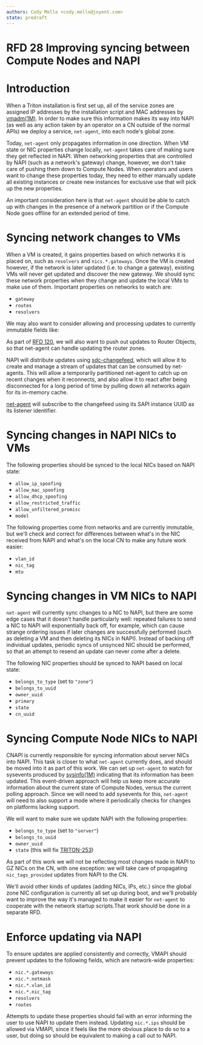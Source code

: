 ```yaml
---
authors: Cody Mello <cody.mello@joyent.com>
state: predraft
---
```


# RFD 28 Improving syncing between Compute Nodes and NAPI

# Introduction

When a Triton installation is first set up, all of the service zones are
assigned IP addresses by the installation script and MAC addresses by
[vmadm(1M)]. In order to make sure this information makes its way into NAPI
(as well as any action taken by an operator on a CN outside of the normal APIs)
we deploy a service, `net-agent`, into each node's global zone.

Today, `net-agent` only propagates information in one direction. When VM state
or NIC properties change locally, `net-agent` takes care of making sure they
get reflected in NAPI. When networking properties that are controlled by NAPI
(such as a network's gateway) change, however, we don't take care of pushing
them down to Compute Nodes. When operators and users want to change these
properties today, they need to either manually update all existing instances
or create new instances for exclusive use that will pick up the new properties.

An important consideration here is that `net-agent` should be able to catch up
with changes in the presence of a network partition or if the Compute Node goes
offline for an extended period of time.

# Syncing network changes to VMs

When a VM is created, it gains properties based on which networks it is
placed on, such as `resolvers` and `nics.*.gateways`. Once the VM is created
however, if the network is later updated (i.e. to change a gateway), existing VMs
will never get updated and discover the new gateway. We should sync these
network properties when they change and update the local VMs to make use of
them. Important properties on networks to watch are:

- `gateway`
- `routes`
- `resolvers`

We may also want to consider allowing and processing updates to currently immutable
fields like:


As part of [RFD 120], we will also want to push out updates to Router Objects,
so that net-agent can handle updating the router zones.

NAPI will distribute updates using [sdc-changefeed], which will allow it to
create and manage a stream of updates that can be consumed by net-agents. This
will allow a temporarily partitioned net-agent to catch up on recent changes when
it reconnects, and also allow it to react after being disconnected for a long
period of time by pulling down all networks again for its in-memory cache.

[net-agent] will subscribe to the changefeed using its SAPI instance UUID as
its listener identifier.

# Syncing changes in NAPI NICs to VMs

The following properties should be synced to the local NICs based on NAPI
state:

- `allow_ip_spoofing`
- `allow_mac_spoofing`
- `allow_dhcp_spoofing`
- `allow_restricted_traffic`
- `allow_unfiltered_promisc`
- `model`

The following properties come from networks and are currently immutable, but
we'll check and correct for differences between what's in the NIC received from
NAPI and what's on the local CN to make any future work easier:

- `vlan_id`
- `nic_tag`
- `mtu`

# Syncing changes in VM NICs to NAPI

`net-agent` will currently sync changes to a NIC to NAPI, but there are some
edge cases that it doesn't handle particularly well: repeated failures to send a
NIC to NAPI will exponentially back off, for example, which can cause strange
ordering issues if later changes are successfully performed (such as deleting a
VM and then deleting its NICs in NAPI). Instead of backing off individual
updates, periodic syncs of unsynced NIC should be performed, so that an attempt
to resend an update can never come after a delete.

The following NIC properties should be synced to NAPI based on local state:

- `belongs_to_type` (set to `"zone"`)
- `belongs_to_uuid`
- `owner_uuid`
- `primary`
- `state`
- `cn_uuid`

# Syncing Compute Node NICs to NAPI

CNAPI is currently responsible for syncing information about server NICs into
NAPI. This task is closer to what `net-agent` currently does, and should be
moved into it as part of this work. We can set up `net-agent` to watch for
sysevents produced by [sysinfo(1M)] indicating that its information has been
updated. This event-driven approach will help us keep more accurate information
about the current state of Compute Nodes, versus the current polling approach.
Since we will need to add sysevents for this, `net-agent` will need to also
support a mode where it periodically checks for changes on platforms lacking
support.

We will want to make sure we update NAPI with the following properties:

- `belongs_to_type` (set to `"server"`)
- `belongs_to_uuid`
- `owner_uuid`
- `state` (this will fix [TRITON-253])

As part of this work we will not be reflecting most changes made in NAPI to GZ
NICs on the CN, with one exception: we will take care of propagating
`nic_tags_provided` updates from NAPI to the CN.

We'll avoid other kinds of updates (adding NICs, IPs, etc.) since the global
zone NIC configuration is currently all set up during boot, and we'll probably
want to improve the way it's managed to make it easier for `net-agent` to
cooperate with the network startup scripts.That work should be done in a
separate RFD.

# Enforce updating via NAPI

To ensure updates are applied consistently and correctly, VMAPI should prevent
updates to the following fields, which are network-wide properties:

- `nic.*.gateways`
- `nic.*.netmask`
- `nic.*.vlan_id`
- `nic.*.nic_tag`
- `resolvers`
- `routes`

Attempts to update these properties should fail with an error informing the user
to use NAPI to update them instead. Updating `nic.*.ips` should be allowed via
VMAPI, since it feels like the more obvious place to do so to a user, but doing so
should be equivalent to making a call out to NAPI.

[vmadm(1M)]: https://smartos.org/man/1M/vmadm
[sysinfo(1M)]: https://smartos.org/man/1M/sysinfo
[net-agent]: https://github.com/TritonDataCenter/sdc-net-agent/
[sdc-changefeed]: https://github.com/TritonDataCenter/node-sdc-changefeed/
[RFD 120]: ../0120
[TRITON-253]: https://smartos.org/bugview/TRITON-253
